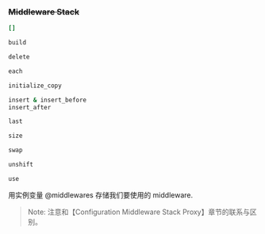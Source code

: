 ### ~~Middleware Stack~~

```ruby
[]

build

delete

each

initialize_copy

insert & insert_before
insert_after

last

size

swap

unshift

use
```

用实例变量 @middlewares 存储我们要使用的 middleware.

> Note: 注意和【Configuration Middleware Stack Proxy】章节的联系与区别。
